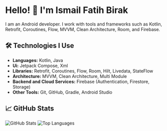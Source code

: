 # Hello! 👋 I'm Ismail Fatih Birak

I am an Android developer. I work with tools and frameworks such as Kotlin, Retrofit, Coroutines, Flow, MVVM, Clean Architecture, Room, and Firebase.

## 🛠️ Technologies I Use

- **Languages:** Kotlin, Java
- **Ui:** Jetpack Compose, Xml
- **Libraries:** Retrofit, Coroutines, Flow, Room, Hilt, Livedata, StateFlow
- **Architecture:** MVVM, Clean Architecture, Multi Module
- **Backend and Cloud Services:** Firebase (Authentication, Firestore, Storage)
- **Other Tools:** Git, GitHub, Gradle, Android Studio

## 📈 GitHub Stats

![GitHub Stats](https://github-readme-stats.vercel.app/api?username=ismailfatihbirak&show_icons=true&locale=en&theme=radical)
![Top Languages](https://github-readme-stats.vercel.app/api/top-langs/?username=ismailfatihbirak&layout=compact&theme=radical)
